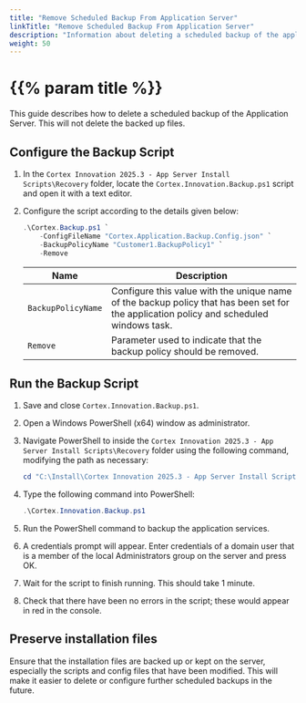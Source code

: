 ```yaml
---
title: "Remove Scheduled Backup From Application Server"
linkTitle: "Remove Scheduled Backup From Application Server"
description: "Information about deleting a scheduled backup of the application server."
weight: 50
---
```


# {{% param title %}}

This guide describes how to delete a scheduled backup of the Application Server. This will not delete the backed up files.

## Configure the Backup Script

1. In the `Cortex Innovation 2025.3 - App Server Install Scripts\Recovery` folder, locate the `Cortex.Innovation.Backup.ps1` script and open it with a text editor.
1. Configure the script according to the details given below:
    
    ```powershell
    .\Cortex.Backup.ps1 `
        -ConfigFileName "Cortex.Application.Backup.Config.json" `
        -BackupPolicyName "Customer1.BackupPolicy1" `
        -Remove
    ```

    | Name                                           | Description |
    |------------------------------------------------|-------------|
    |`BackupPolicyName`                              | Configure this value with the unique name of the backup policy that has been set for the application policy and scheduled windows task. |
    |`Remove`                                        | Parameter used to indicate that the backup policy should be removed.|

## Run the Backup Script

1. Save and close `Cortex.Innovation.Backup.ps1`.
1. Open a Windows PowerShell (x64) window as administrator.
1. Navigate PowerShell to inside the `Cortex Innovation 2025.3 - App Server Install Scripts\Recovery` folder using the following command, modifying the path as necessary:

    ```powershell
    cd "C:\Install\Cortex Innovation 2025.3 - App Server Install Scripts\Recovery"
    ```

1. Type the following command into PowerShell:

    ```powershell
    .\Cortex.Innovation.Backup.ps1
    ```

1. Run the PowerShell command to backup the application services.
1. A credentials prompt will appear. Enter credentials of a domain user that is a member of the local Administrators group on the server and press OK.
1. Wait for the script to finish running. This should take 1 minute.
1. Check that there have been no errors in the script; these would appear in red in the console.

## Preserve installation files

Ensure that the installation files are backed up or kept on the server, especially the scripts and config files that have been modified. This will make it easier to delete or configure further scheduled backups in the future.
